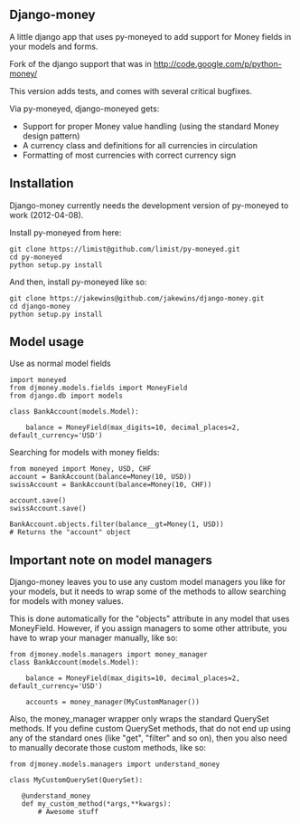 Django-money
-----------

A little django app that uses py-moneyed to add support for Money fields in your models and forms. 

Fork of the django support that was in http://code.google.com/p/python-money/

This version adds tests, and comes with several critical bugfixes. 

Via py-moneyed, django-moneyed gets:

 * Support for proper Money value handling (using the standard Money design pattern)
 * A currency class and definitions for all currencies in circulation
 * Formatting of most currencies with correct currency sign


Installation
------------

Django-money currently needs the development version of py-moneyed to work (2012-04-08).

Install py-moneyed from here:

    git clone https://limist@github.com/limist/py-moneyed.git
    cd py-moneyed
    python setup.py install

And then, install py-moneyed like so:

    git clone https://jakewins@github.com/jakewins/django-money.git
    cd django-money
    python setup.py install

Model usage
-----

Use as normal model fields

    import moneyed
    from djmoney.models.fields import MoneyField
    from django.db import models
    
    class BankAccount(models.Model):
        
        balance = MoneyField(max_digits=10, decimal_places=2, default_currency='USD')


Searching for models with money fields:

    from moneyed import Money, USD, CHF
    account = BankAccount(balance=Money(10, USD))
    swissAccount = BankAccount(balance=Money(10, CHF))

    account.save()
    swissAccount.save()

    BankAccount.objects.filter(balance__gt=Money(1, USD))
    # Returns the "account" object

Important note on model managers
--------------------------------

Django-money leaves you to use any custom model managers you like for your models, but it needs to
wrap some of the methods to allow searching for models with money values.

This is done automatically for the "objects" attribute in any model that uses MoneyField. However,
if you assign managers to some other attribute, you have to wrap your manager manually, like so:

    from djmoney.models.managers import money_manager
    class BankAccount(models.Model):
        
        balance = MoneyField(max_digits=10, decimal_places=2, default_currency='USD')

        accounts = money_manager(MyCustomManager())

Also, the money_manager wrapper only wraps the standard QuerySet methods. If you define custom
QuerySet methods, that do not end up using any of the standard ones (like "get", "filter" and so on), then
you also need to manually decorate those custom methods, like so:

    from djmoney.models.managers import understand_money

    class MyCustomQuerySet(QuerySet):
    
       @understand_money
       def my_custom_method(*args,**kwargs):
           # Awesome stuff


